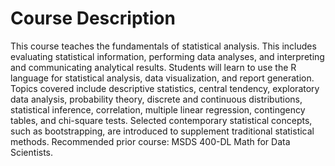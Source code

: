 # Course Description
This course teaches the fundamentals of statistical analysis. This includes evaluating statistical information, performing data analyses, and interpreting and communicating analytical results. Students will learn to use the R language for statistical analysis, data visualization, and report generation. Topics covered include descriptive statistics, central tendency, exploratory data analysis, probability theory, discrete and continuous distributions, statistical inference, correlation, multiple linear regression, contingency tables, and chi-square tests. Selected contemporary statistical concepts, such as bootstrapping, are introduced to supplement traditional statistical methods. Recommended prior course: MSDS 400-DL Math for Data Scientists.


